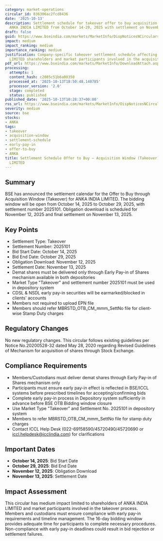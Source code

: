 ```yaml
---
category: market-operations
circular_id: 836306ac2fcd8436
date: '2025-10-13'
description: Settlement schedule for takeover offer to buy acquisition window for
  ANKA INDIA LIMITED from October 14-29, 2025 with settlement on November 13, 2025.
draft: false
guid: https://www.bseindia.com/markets/MarketInfo/DispNoticesNCirculars.aspx?Noticeid={666DFCF6-B4E2-4128-AA10-8644B7F6B385}&noticeno=20251013-8&dt=10/13/2025&icount=8&totcount=65&flag=0
impact: medium
impact_ranking: medium
importance_ranking: medium
justification: Company-specific takeover settlement schedule affecting only ANKA INDIA
  LIMITED shareholders and market participants involved in the acquisition
pdf_url: https://www.bseindia.com/markets/MarketInfo/DownloadAttach.aspx?id=20251013-8&attachedId=
processing:
  attempts: 1
  content_hash: c2085c51b6a00350
  processed_at: '2025-10-13T18:50:48.140785'
  processor_version: '2.0'
  stage: completed
  status: published
published_date: '2025-10-13T10:28:37+00:00'
rss_url: https://www.bseindia.com/markets/MarketInfo/DispNoticesNCirculars.aspx?Noticeid={666DFCF6-B4E2-4128-AA10-8644B7F6B385}&noticeno=20251013-8&dt=10/13/2025&icount=8&totcount=65&flag=0
severity: medium
source: bse
stocks:
- ANKA
tags:
- takeover
- acquisition-window
- settlement-schedule
- early-pay-in
- offer-to-buy
- ANKA
title: Settlement Schedule Offer to Buy – Acquisition Window (Takeover) for ANKA INDIA
  LIMITED
---
```


## Summary

BSE has announced the settlement calendar for the Offer to Buy through Acquisition Window (Takeover) for ANKA INDIA LIMITED. The bidding window will be open from October 14, 2025 to October 29, 2025, with settlement number 2025101. Obligation download is scheduled for November 12, 2025 and final settlement on November 13, 2025.

## Key Points

- Settlement Type: Takeover
- Settlement Number: 2025101
- Bid Start Date: October 14, 2025
- Bid End Date: October 29, 2025
- Obligation Download: November 12, 2025
- Settlement Date: November 13, 2025
- Demat shares must be delivered only through Early Pay-in of Shares mechanism available in both depositories
- Market Type "Takeover" and settlement number 2025101 must be used in depository system
- CDSL & NSDL early pay-in securities will be earmarked/blocked in clients' accounts
- Members not required to upload EPN file
- Members should refer MBRSTD_OTB_CM_mmm_SettNo file for client-wise Stamp Duty charges

## Regulatory Changes

No new regulatory changes. This circular follows existing guidelines per Notice No.20200528-32 dated May 28, 2020 regarding Revised Guidelines of Mechanism for acquisition of shares through Stock Exchange.

## Compliance Requirements

- Members/Custodians must deliver demat shares through Early Pay-in of Shares mechanism only
- Participants must ensure early pay-in effect is reflected in BSE/ICCL systems before prescribed timelines for accepting/confirming bids
- Complete early pay-in process in Depository system sufficiently in advance before BSE OTB Bidding window closure
- Use Market Type "Takeover" and Settlement No. 2025101 in depository system
- Members to refer MBRSTD_OTB_CM_mmm_SettNo file for stamp duty charges
- Contact ICCL Help Desk (022-69158590/45720490/45720690 or iccl.helpdesk@icclindia.com) for clarifications

## Important Dates

- **October 14, 2025**: Bid Start Date
- **October 29, 2025**: Bid End Date
- **November 12, 2025**: Obligation Download
- **November 13, 2025**: Settlement Date

## Impact Assessment

This circular has medium impact limited to shareholders of ANKA INDIA LIMITED and market participants involved in the takeover process. Members and custodians must ensure compliance with early pay-in requirements and timeline management. The 16-day bidding window provides adequate time for participants to complete necessary procedures. Non-compliance with early pay-in deadlines could result in bid rejection or settlement failures.